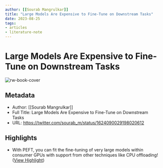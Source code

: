 ```yaml
---
author: [[Sourab Mangrulkar]]
title: "Large Models Are Expensive to Fine-Tune on Downstream Tasks"
date: 2023-08-25
tags: 
- articles
- literature-note
---
```

# Large Models Are Expensive to Fine-Tune on Downstream Tasks

![rw-book-cover](https://pbs.twimg.com/profile_images/1616378799624687618/IrF7Ft2r.jpg)

## Metadata
- Author: [[Sourab Mangrulkar]]
- Full Title: Large Models Are Expensive to Fine-Tune on Downstream Tasks
- URL: https://twitter.com/sourab_m/status/1624090029198020612

## Highlights
- With PEFT, you can fit the fine-tuning of very large models within consumer GPUs with support from other techniques like CPU offloading! ([View Highlight](https://read.readwise.io/read/01gs6aq5cf8c25hg0bkjser0mr))

